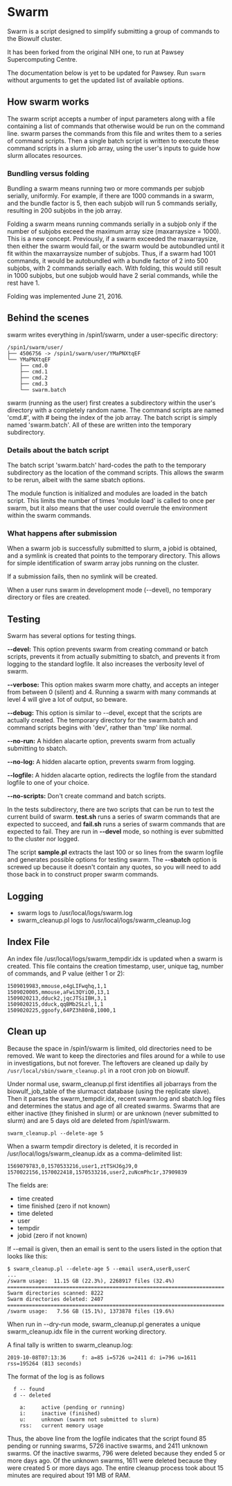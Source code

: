 # Swarm

Swarm is a script designed to simplify submitting a group of commands to the Biowulf cluster. 

It has been forked from the original NIH one, to run at Pawsey Supercomputing Centre.

The documentation below is yet to be updated for Pawsey. Run `swarm` without arguments to get the updated list of available options.

## How swarm works

The swarm script accepts a number of input parameters along with a file containing a list of commands that otherwise would be run on the command line.  swarm parses the commands from this file and writes them to a series of command scripts.  Then a single batch script is written to execute these command scripts in a slurm job array, using the user's inputs to guide how slurm allocates resources.

### Bundling versus folding

Bundling a swarm means running two or more commands per subjob serially, uniformly.  For example, if there are 1000 commands in a swarm, and the bundle factor is 5, then each subjob will run 5 commands serially, resulting in 200 subjobs in the job array.

Folding a swarm means running commands serially in a subjob only if the number of subjobs exceed the maximum array size (maxarraysize = 1000).  This is a new concept.  Previously, if a swarm exceeded the maxarraysize, then either the swarm would fail, or the swarm would be autobundled until it fit within the maxarraysize number of subjobs.  Thus, if a swarm had 1001 commands, it would be autobundled with a bundle factor of 2 into 500 subjobs, with 2 commands serially each.  With folding, this would still result in 1000 subjobs, but one subjob would have 2 serial commands, while the rest have 1.

Folding was implemented June 21, 2016.

## Behind the scenes

swarm writes everything in /spin1/swarm, under a user-specific directory:

```
/spin1/swarm/user/
├── 4506756 -> /spin1/swarm/user/YMaPNXtqEF
└── YMaPNXtqEF
    ├── cmd.0
    ├── cmd.1
    ├── cmd.2
    ├── cmd.3
    └── swarm.batch
```

swarm (running as the user) first creates a subdirectory within the user's directory with a completely random name.  The command scripts are named 'cmd.#', with # being the index of the job array.  The batch script is simply named 'swarm.batch'.  All of these are written into the temporary subdirectory.

### Details about the batch script

The batch script 'swarm.batch' hard-codes the path to the temporary subdirectory as the location of the command scripts.  This allows the swarm to be rerun, albeit with the same sbatch options.

The module function is initialized and modules are loaded in the batch script.  This limits the number of times 'module load' is called to once per swarm, but it also means that the user could overrule the environment within the swarm commands.

### What happens after submission

When a swarm job is successfully submitted to slurm, a jobid is obtained, and a symlink is created that points to the temporary directory.  This allows for simple identification of swarm array jobs running on the cluster.

If a submission fails, then no symlink will be created.

When a user runs swarm in development mode (--devel), no temporary directory or files are created. 

## Testing

Swarm has several options for testing things.

**--devel:** This option prevents swarm from creating command or batch scripts, prevents it from actually submitting to sbatch, and prevents it from logging to the standard logfile.  It also increases the verbosity level of swarm.

**--verbose:** This option makes swarm more chatty, and accepts an integer from between 0 (silent) and 4.  Running a swarm with many commands at level 4 will give a lot of output, so beware.

**--debug:** This option is similar to --devel, except that the scripts are actually created.  The temporary directory for the swarm.batch and command scripts begins with 'dev', rather than 'tmp' like normal.

**--no-run:** A hidden alacarte option, prevents swarm from actually submitting to sbatch.

**--no-log:** A hidden alacarte option, prevents swarm from logging.

**--logfile:** A hidden alacarte option, redirects the logfile from the standard logfile to one of your choice.

**--no-scripts:** Don't create command and batch scripts.

In the tests subdirectory, there are two scripts that can be run to test the current build of swarm.  **test.sh** runs a series of swarm commands that are expected to succeed, and **fail.sh** runs a series of swarm commands that are expected to fail.  They are run in **--devel** mode, so nothing is ever submitted to the cluster nor logged.

The script **sample.pl** extracts the last 100 or so lines from the swarm logfile and generates possible options for testing swarm.  The **--sbatch** option is screwed up because it doesn't contain any quotes, so you will need to add those back in to construct proper swarm commands.

## Logging

* swarm logs to /usr/local/logs/swarm.log
* swarm_cleanup.pl logs to /usr/local/logs/swarm_cleanup.log

## Index File

An index file /usr/local/logs/swarm_tempdir.idx is updated when a swarm is created.  This file contains the creation timestamp, user, unique tag, number of commands, and P value (either 1 or 2):

```
1509019983,mmouse,e4gLIFwqhq,1,1
1509020005,mmouse,aFwi3QYiQ0,13,1
1509020213,dduck2,jqcJTSiIBH,3,1
1509020215,dduck,qqBMb2SLzl,1,1
1509020225,ggoofy,64PZ3h80nB,1000,1
```

## Clean up

Because the space in /spin1/swarm is limited, old directories need to be removed.  We want to keep the directories and files around for a while to use in investigations, but not forever.  The leftovers are cleaned up daily by `/usr/local/sbin/swarm_cleanup.pl` in a root cron job on biowulf.

Under normal use, swarm_cleanup.pl first identifies all jobarrays from the biowulf_job_table of the slurmacct database (using the replicate slave).  Then it parses the swarm_tempdir.idx, recent swarm.log and sbatch.log files and determines the status and age of all created swarms.  Swarms that are either inactive (they finished in slurm) or are unknown (never submitted to slurm) and are 5 days old are deleted from /spin1/swarm.

```
swarm_cleanup.pl --delete-age 5
```

When a swarm tempdir directory is deleted, it is recorded in /usr/local/logs/swarm_cleanup.idx as a comma-delimited list:

```
1569079783,0,1570533216,user1,ztTSHJ6gJ9,0
1570022156,1570022418,1570533216,user2,zuNcmPhc1r,37909839
```

The fields are:

* time created
* time finished (zero if not known)
* time deleted
* user
* tempdir
* jobid (zero if not known)

If --email is given, then an email is sent to the users listed in the option that looks like this:

```
$ swarm_cleanup.pl --delete-age 5 --email userA,userB,userC
...
/swarm usage:  11.15 GB (22.3%), 2268917 files (32.4%)
======================================================================
Swarm directories scanned: 8222
Swarm directories deleted: 2407
======================================================================
/swarm usage:   7.56 GB (15.1%), 1373878 files (19.6%)
```

When run in --dry-run mode, swarm_cleanup.pl generates a unique swarm_cleanup.idx file in the current working directory.

A final tally is written to swarm_cleanup.log:

```
2019-10-08T07:13:36     f: a=85 i=5726 u=2411 d: i=796 u=1611 rss=195264 (813 seconds)
```

The format of the log is as follows

```
  f -- found
  d -- deleted

    a:     active (pending or running)
    i:     inactive (finished)
    u:     unknown (swarm not submitted to slurm)
    rss:   current memory usage
```

Thus, the above line from the logfile indicates that the script found 85 pending or running swarms, 5726 inactive swarms, and 2411 unknown swarms.  Of the inactive swarms, 796 were deleted because they ended 5 or more days ago.  Of the unknown swarms, 1611 were deleted because they were created 5 or more days ago.  The entire cleanup process took about 15 minutes are required about 191 MB of RAM.
